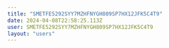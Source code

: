 ```yaml
---
title: "SMETFE5292SYY7MZHFNYGH809SP7HX12JFK5C4T9"
date: 2024-04-08T22:58:25.113Z
user: SMETFE5292SYY7MZHFNYGH809SP7HX12JFK5C4T9
layout: "users"
---
```

    